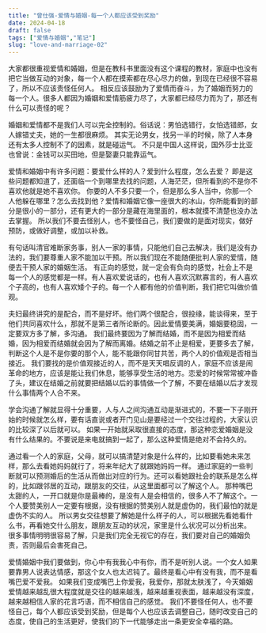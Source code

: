 ```yaml
---
title: "曾仕强-爱情与婚姻-每一个人都应该受到奖励"
date: 2024-04-18
draft: false
tags: ["爱情与婚姻","笔记"]
slug: "love-and-marriage-02"
---
```


大家都很重视爱情和婚姻，但是在教科书里面没有这个课程的教材，家庭中也没有把它当做互动的对象，每一个人都在摸索都在尽心尽力的做，到现在已经很不容易了，所以不应该责怪任何人。
相反应该鼓励为了爱情而奋斗，为了婚姻而努力的每一个人。很多人都因为婚姻和爱情筋疲力尽了，大家都已经尽力而为了，那还有什么可以责怪的呢？

婚姻和爱情都不是我们人可以完全控制的。俗话说：男怕选错行，女怕选错郎，女人嫁错丈夫，她的一生都很麻烦。
其实无论男女，找另一半的时候，除了人本身还有太多人控制不了的因素，就是碰运气。
不只是中国人这样说，国外莎士比亚也曾说：金钱可以买田地，但是娶妻只能靠运气。

爱情和婚姻中有许多问题：要爱什么样的人？爱到什么程度，怎么去爱？
即是这些问题都知道了，还面临一个到哪里去找的问题，人海茫茫，但所看到的不是你不喜欢他就是她不喜欢你。
你要的人不多只要一个，但是那么多人当中，你那一个人他躲在哪里？怎么去找到他？爱情和婚姻它像一座很大的冰山，你所能看到的部分是很小的一部分，还有更大的一部分是藏在海里面的，根本就摸不清楚也没办法去掌握。
所以我们不要去怪别人，也不要怪自己，我们要做的是面对现实，做好预防，或做好调整，或加以补救。

有句话叫清官难断家务事，别人一家的事情，只能他们自己去解决，我们是没有办法的，我们要尊重人家不能加以干预。所以我们现在不能随便批判人家的爱情，随便去干预人家的婚姻生活。
有正向的感觉，就一定会有负向的感觉，社会上不是每一个人的感觉都是一样。有人喜欢爱说话的，也有人喜欢沉默寡言的，有人喜欢个子高的，也有人喜欢矮个子的。每一个人都有他的价值判断，我们把它叫做价值观。

夫妇最终讲究的是配合，而不是好坏。他们两个很配合，很投缘，能谈得来，至于他们共同喜欢什么，那就不是第三者所论断的。因此爱情要美满，婚姻要稳固，一定要双方多了解，多沟通。
我们最终要因为了解而结婚，而不是因为相爱而结婚，因为相爱而结婚就会因为了解而离婚。结婚之前不止是相爱，更要多去了解，判断这个人是不是你要的那个人，能不能跟你同甘共苦，两个人的价值观是否相当接近。
我们要找的是价值观接近的人，而不是天天唱反调的人，家庭不应该是闹革命的地方，应该是能让我们休息，能够享受生活的地方。恋爱的时候常常被冲昏了头，建议在结婚之前就要把结婚以后的事情做一个了解，不要在结婚以后才发现什么事情两个人合不来。

学会沟通了解就显得十分重要，人与人之间沟通互动是渐进式的，不要一下子刚开始的时候就怎么样，要有话直说或者开门见山是要经过一个交往过程的，大家认识的比较深了以后就可以。
如果一开始就采取很直接的态度，那这种恋爱婚姻是没有什么结果的。不要说是来电就搞到一起了，那么这种爱情是绝对不会持久的。

通过看一个人的家庭，父母，就可以搞清楚对象是什么样的，比如要看她未来怎样，那么去看她妈妈就行了，将来年纪大了就跟她妈妈一样。
通过家庭的一些判断就可以预测婚后的生活从而做出对应的行为。还可以看她跟社会的联系是怎么样的，比如跟邻居的互动，跟朋友的交往，从这里面都可以了解这个人。
那种嘴巴太甜的人，一开口就是你是最棒的，是没有人是会相信的，很多人不了解这个。一个人要赞美别人一定要有根据，没有根据的赞美别人就是虚伪的，我们最怕的就是虚伪不实的人。
所以男女交往想要了解她是什么样子的人，可以根据先看她看什么书，再看她交什么朋友，跟朋友互动的状况，家里是什么状况可以分析出来。
很多事情明明很容易了解，只是我们完全无视它的存在，我们要对自己的婚姻负责，否则最后会害死自己。

爱情婚姻中我们要做到，你心中有我我心中有你，而不是听别人说。一个女人如果要靠男人说表达情感，那这个女人也太迟钝了。最终是看心中有没有我，而不是看嘴巴爱不爱我。
如果我们变成嘴巴上你爱我，我爱你，那就太肤浅了，今天婚姻爱情越来越乱很大程度就是交往的越来越浅，越来越重视表面，越来越没有深度，越来越相信人家的花言巧语，而不相信自己的感觉。
我们不要怪任何人，也不要怪自己，每个人都应该受到奖励，但是每个人也应该去调整自己，随时改变自己的态度，使自己的生活更好，使我们的下一代能够走出一条更安全幸福的路。